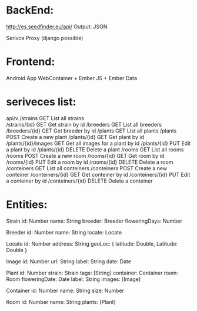 
BackEnd: 
================== 

http://es.seedfinder.eu/api/
Output: JSON

Serivce Proxy (django possible)  

Frontend:
================== 

Android App WebContainer +  Ember JS + Ember Data

seriveces list:
================== 
api/v
     /strains  	          GET		  List all strains		
     /strains/{id}	      GET		  Get strain by id
     /breeders	          GET     List all breeders
     /breeders/{id}	      GET		  Get breeder by id
     /plants		          GET     List all plants
     /plants		          POST	  Create a new plant
     /plants/{id}	        GET		  Get plant by id
     /plants/{id}/images  GET		  Get all images for a plant by id
     /plants/{id}	        PUT		  Edit a plant by id
     /plants/{id}	        DELETE  Delete a plant
     /rooms		            GET     List all rooms
     /rooms		            POST	  Create a new room
	   /rooms/{id}	        GET		  Get room by id
     /rooms/{id}	        PUT		  Edit a room by id
     /rooms/{id}	        DELETE  Delete a room
     /conteiners          GET     List all conteiners
     /conteiners		      POST	  Create a new conteiner
	   /conteiners/{id}	    GET		  Get conteiner by id
     /conteiners/{id}	    PUT		  Edit a conteiner by id
     /conteiners/{id}	    DELETE  Delete a conteiner 

Entities:
==================

Strain
    id: Number
    name: String
    breeder: Breeder
    floweringDays: Number

    
Breeder
  id: Number
  name: String
  locate: Locate
  
Locate
  id: Number
  address: String
  geoLoc: { latitude: Double, Latitude: Double }
  
  
Image
  id: Number
  url: String
  label: String
  date: Date

Plant
  id: Number
  strain: Strain 
  tags: [String]
  container: Container
  room: Room
  floweringDate: Date
  label: String
  images: [Image]
  
Container
  id: Number
  name: String
  size: Number

Room
  id: Number
  name: String
  plants: [Plant]
  



          
